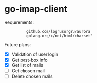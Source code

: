 # go-imap-client

Requirements: 

              github.com/logrusorgru/aurora
              golang.org/x/net/html/charset"

Future plans:
- [x] Validation of user login
- [x] Get post-box info
- [x] Get list of mails
- [ ] Get chosen mail
- [ ] Delete chosen mails